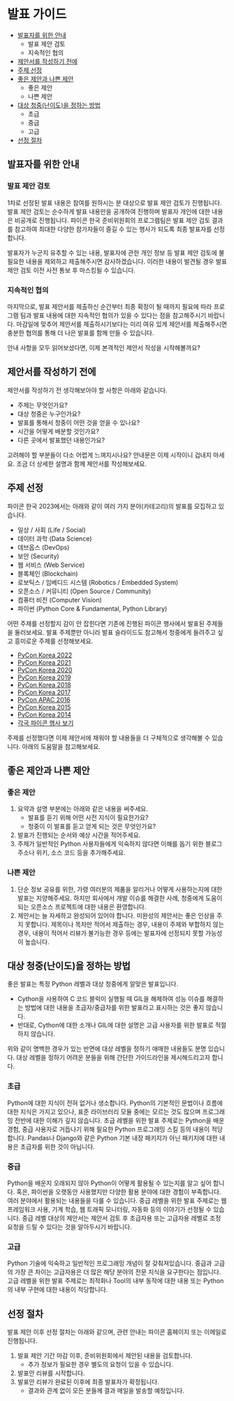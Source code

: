 # 발표 가이드
- [발표자를 위한 안내](#발표자를-위한-안내)
    - 발표 제안 검토
    - 지속적인 협의
- [제안서를 작성하기 전에](#제안서를-작성하기-전에)
- [주제 선정](#주제-선정)
- [좋은 제안과 나쁜 제안](#좋은-제안과-나쁜-제안)
    - 좋은 제안
    - 나쁜 제안
- [대상 청중(난이도)을 정하는 방법](#대상-청중(난이도)을-정하는-방법)
    - 초급
    - 중급
    - 고급
- [선정 절차](#선정-절차)


## 발표자를 위한 안내

### 발표 제안 검토
1차로 선정된 발표 내용은 참여를 원하시는 분 대상으로 발표 제안 검토가 진행됩니다. 발표 제안 검토는 순수하게 발표 내용만을 공개하여 진행하며 발표자 개인에 대한 내용은 비공개로 진행됩니다. 파이콘 한국 준비위원회의 프로그램팀은 발표 제안 검토 결과를 참고하여 최대한 다양한 참가자들이 즐길 수 있는 행사가 되도록 최종 발표자를 선정합니다.

발표자가 누군지 유추할 수 있는 내용, 발표자에 관한 개인 정보 등 발표 제안 검토에 불필요한 내용을 제외하고 제출해주시면 감사하겠습니다. 이러한 내용이 발견될 경우 발표 제안 검토 이전 사전 통보 후 마스킹될 수 있습니다.

### 지속적인 협의
마지막으로, 발표 제안서를 제출하신 순간부터 최종 확정이 될 때까지 필요에 따라 프로그램 팀과 발표 내용에 대한 지속적인 협의가 있을 수 있다는 점을 참고해주시기 바랍니다. 마감일에 맞추어 제안서를 제출하시기보다는 미리 여유 있게 제안서를 제출해주시면 충분한 협의를 통해 더 나은 발표를 함께 만들 수 있습니다.

안내 사항을 모두 읽어보셨다면, 이제 본격적인 제안서 작성을 시작해볼까요?

## 제안서를 작성하기 전에
제안서를 작성하기 전 생각해보아야 할 사항은 아래와 같습니다.

- 주제는 무엇인가요?
- 대상 청중은 누구인가요?
- 발표를 통해서 청중이 어떤 것을 얻을 수 있나요?
- 시간을 어떻게 배분할 것인가요?
- 다른 곳에서 발표했던 내용인가요?

고려해야 할 부분들이 다소 어렵게 느껴지시나요? 안내문은 이제 시작이니 겁내지 마세요. 조금 더 상세한 설명과 함께 제안서를 작성해보세요.


## 주제 선정
파이콘 한국 2023에서는 아래와 같이 여러 가지 분야(카테고리)의 발표를 모집하고 있습니다.

- 일상 / 사회 (Life / Social)
- 데이터 과학 (Data Science)
- 데브옵스 (DevOps)
- 보안 (Security)
- 웹 서비스 (Web Service)
- 블록체인 (Blockchain)
- 로보틱스 / 임베디드 시스템 (Robotics / Embedded System)
- 오픈소스 / 커뮤니티 (Open Source / Community)
- 컴퓨터 비전 (Computer Vision)
- 파이썬 (Python Core & Fundamental, Python Library)

어떤 주제를 선정할지 감이 안 잡힌다면 기존에 진행된 파이콘 행사에서 발표된 주제들을 둘러보세요. 발표 주제뿐만 아니라 발표 슬라이드도 참고해서 청중에게 들려주고 싶고 흥미로운 주제를 선정해보세요.

- [PyCon Korea 2022](https://pycon.kr/2022)
- [PyCon Korea 2021](https://pycon.kr/2021)
- [PyCon Korea 2020](https://pycon.kr/2020/)
- [PyCon Korea 2019](https://archive.pycon.kr/2019/)
- [PyCon Korea 2018](https://pycon.kr/2018)
- [PyCon Korea 2017](https://pycon.kr/2017)
- [PyCon APAC 2016](https://pycon.kr/2016)
- [PyCon Korea 2015](https://pycon.kr/2015)
- [PyCon Korea 2014](https://pycon.kr/2014)
- [각국 파이콘 행사 보기](https://pycon.org)

주제를 선정했다면 이제 제안서에 채워야 할 내용들을 더 구체적으로 생각해볼 수 있습니다. 아래의 도움말을 참고해보세요.

## 좋은 제안과 나쁜 제안
### 좋은 제안
1. 요약과 설명 부분에는 아래와 같은 내용을 써주세요.
    - 발표를 듣기 위해 어떤 사전 지식이 필요한가요?
    - 청중이 이 발표를 듣고 얻게 되는 것은 무엇인가요?
2. 발표가 진행되는 순서와 예상 시간을 적어주세요.
3. 주제가 일반적인 Python 사용자들에게 익숙하지 않다면 이해를 돕기 위한 블로그 주소나 위키, 소스 코드 등을 추가해주세요.

### 나쁜 제안
1. 단순 정보 공유를 위한, 가령 여러분의 제품을 알리거나 어떻게 사용하는지에 대한 발표는 지양해주세요. 하지만 회사에서 개발 이슈를 해결한 사례, 청중에게 도움이 되는 오픈소스 프로젝트에 대한 내용은 환영합니다.
2. 제안서는 늘 자세하고 완성되어 있어야 합니다. 미완성의 제안서는 좋은 인상을 주지 못합니다. 제목이나 목차만 적어서 제출하는 경우, 내용이 주제와 부합하지 않는 경우, 내용이 적어서 리뷰가 불가능한 경우 등에는 발표자에 선정되지 못할 가능성이 높습니다.

## 대상 청중(난이도)을 정하는 방법
좋은 발표는 특정 Python 레벨과 대상 청중에게 알맞은 발표입니다.

- Cython을 사용하여 C 코드 블럭이 실행될 때 GIL을 해제하여 성능 이슈를 해결하는 방법에 대한 내용을 초급자/중급자를 위한 발표라고 표시하는 것은 좋지 않습니다.
- 반대로, Cython에 대한 소개나 GIL에 대한 설명은 고급 사용자를 위한 발표로 적절하지 않습니다.

위와 같이 명백한 경우가 있는 반면에 대상 레벨을 정하기 애매한 내용들도 분명 있습니다. 대상 레벨을 정하기 어려운 분들을 위해 간단한 가이드라인을 제시해드리고자 합니다.

### 초급
Python에 대한 지식이 전혀 없거나 생소합니다. Python의 기본적인 문법이나 흐름에 대한 지식은 가지고 있으나, 표준 라이브러리 모듈 중에는 모르는 것도 많으며 프로그래밍 전반에 대한 이해가 깊지 않습니다.
초급 레벨을 위한 발표 주제로는 Python을 배운 경험, 중급 사용자로 거듭나기 위해 필요한 Python 프로그래밍 스킬 등의 내용이 적당합니다. Pandas나 Django와 같은 Python 기본 내장 패키지가 아닌 패키지에 대한 내용은 초급자를 위한 것이 아닙니다.

### 중급
Python을 배운지 오래되지 않아 Python이 어떻게 활용될 수 있는지를 알고 싶어 합니다. 혹은, 파이썬을 오랫동안 사용했지만 다양한 활용 분야에 대한 경험이 부족합니다. 여러 분야에서 활용되는 내용들을 다룰 수 있습니다.
중급 레벨을 위한 발표 주제로는 웹 프레임워크 사용, 기계 학습, 웹 트래픽 모니터링, 자동화 등의 이야기가 선정될 수 있습니다. 중급 레벨 대상의 제안서는 제안서 검토 후 초급자용 또는 고급자용 레벨로 조정 요청을 드릴 수 있다는 것을 알아두시기 바랍니다.

### 고급
Python 기술에 익숙하고 일반적인 프로그래밍 개념이 잘 갖춰져있습니다. 중급과 고급의 가장 큰 차이는 고급자용은 더 많은 해당 분야의 전문 지식을 요구한다는 점입니다.
고급 레벨을 위한 발표 주제로는 최적화나 Tool의 내부 동작에 대한 내용 또는 Python의 내부 구현에 대한 내용이 적당합니다.



## 선정 절차
발표 제안 이후 선정 절차는 아래와 같으며, 관련 안내는 파이콘 홈페이지 또는 이메일로 진행됩니다.

1. 발표 제안 기간 마감 이후, 준비위원회에서 제안된 내용을 검토합니다.
    - 추가 정보가 필요한 경우 별도의 요청이 있을 수 있습니다.
2. 발표안 리뷰를 시작합니다.
3. 발표안 리뷰가 완료된 이후에 최종 발표자가 확정됩니다.
    - 결과와 관계 없이 모든 분들께 결과 메일을 발송할 예정입니다.
